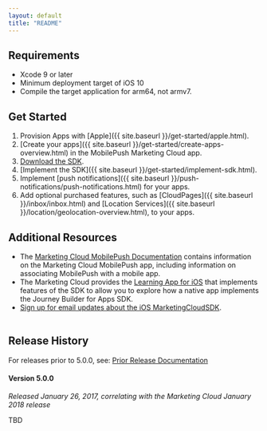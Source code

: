 ```yaml
---
layout: default
title: "README"
---
```

## Requirements

* Xcode 9 or later
* Minimum deployment target of iOS 10
* Compile the target application for arm64, not armv7.

## Get Started

1. Provision Apps with [Apple]({{ site.baseurl }}/get-started/apple.html).
1. [Create your apps]({{ site.baseurl }}/get-started/create-apps-overview.html) in the MobilePush Marketing Cloud app.
1. [Download the SDK]({{site.codeurl}}).
1. [Implement the SDK]({{ site.baseurl }}/get-started/implement-sdk.html).
1. Implement [push notifications]({{ site.baseurl }}/push-notifications/push-notifications.html) for your apps.
1. Add optional purchased features, such as [CloudPages]({{ site.baseurl }}/inbox/inbox.html) and [Location Services]({{ site.baseurl }}/location/geolocation-overview.html), to your apps.

## Additional Resources

* The <a href="https://help.salesforce.com/articleView?id=mc_mp_mobilepush.htm&type=5" target="_blank">Marketing Cloud MobilePush Documentation</a> contains information on the Marketing Cloud MobilePush app, including information on associating MobilePush with a mobile app.
* The Marketing Cloud provides the <a href="https://github.com/salesforce-marketingcloud/LearningAppIos" target="_blank">Learning App for iOS</a> that implements features of the SDK to allow you to explore how a native app implements the Journey Builder for Apps SDK.
* [Sign up for email updates about the iOS MarketingCloudSDK](http://pub.s1.exacttarget.com/2ujjacpet3t).<br/><br/>

## Release History

For releases prior to 5.0.0, see: <a href="http://salesforce-marketingcloud.github.io/JB4A-SDK-iOS/" target="_blank">Prior Release Documentation</a>

#### Version 5.0.0
_Released January 26, 2017, correlating with the Marketing Cloud January 2018 release_

TBD
